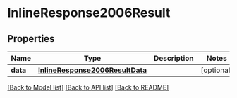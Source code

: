 # InlineResponse2006Result

## Properties
Name | Type | Description | Notes
------------ | ------------- | ------------- | -------------
**data** | [**InlineResponse2006ResultData**](InlineResponse2006ResultData.md) |  | [optional] 

[[Back to Model list]](../README.md#documentation-for-models) [[Back to API list]](../README.md#documentation-for-api-endpoints) [[Back to README]](../README.md)


